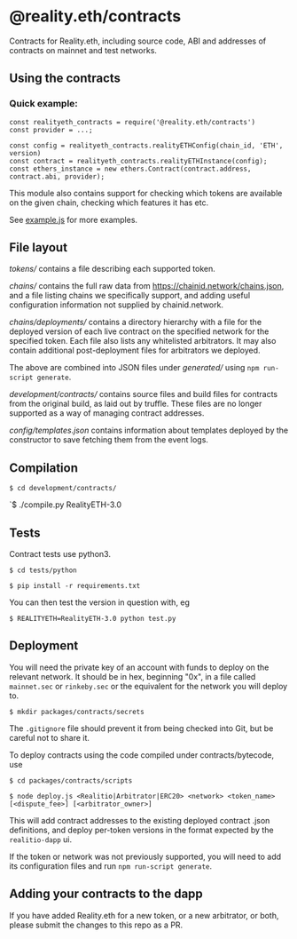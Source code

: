 # @reality.eth/contracts
Contracts for Reality.eth, including source code, ABI and addresses of contracts on mainnet and test networks.

## Using the contracts

### Quick example:

    const realityeth_contracts = require('@reality.eth/contracts')
    const provider = ...;

    const config = realityeth_contracts.realityETHConfig(chain_id, 'ETH', version)
    const contract = realityeth_contracts.realityETHInstance(config);
    const ethers_instance = new ethers.Contract(contract.address, contract.abi, provider);

This module also contains support for checking which tokens are available on the given chain, checking which features it has etc.

See [example.js](example.js) for more examples.


## File layout

*tokens/* contains a file describing each supported token.

*chains/* contains the full raw data from https://chainid.network/chains.json, and a file listing chains we specifically support, and adding useful configuration information not supplied by chainid.network.

*chains/deployments/* contains a directory hierarchy with a file for the deployed version of each live contract on the specified network for the specified token. Each file also lists any whitelisted arbitrators. It may also contain additional post-deployment files for arbitrators we deployed.

The above are combined into JSON files under *generated/* using `npm run-script generate`.


*development/contracts/* contains source files and build files for contracts from the original build, as laid out by truffle. These files are no longer supported as a way of managing contract addresses.

*config/templates.json* contains information about templates deployed by the constructor to save fetching them from the event logs.

## Compilation

`$ cd development/contracts/`

`$ ./compile.py RealityETH-3.0


## Tests

Contract tests use python3.

`$ cd tests/python`

`$ pip install -r requirements.txt`

You can then test the version in question with, eg

`$ REALITYETH=RealityETH-3.0 python test.py`

## Deployment

You will need the private key of an account with funds to deploy on the relevant network. It should be in hex, beginning "0x", in a file called `mainnet.sec` or `rinkeby.sec` or the equivalent for the network you will deploy to.

`$ mkdir packages/contracts/secrets`

The `.gitignore` file should prevent it from being checked into Git, but be careful not to share it.

To deploy contracts using the code compiled under contracts/bytecode, use

`$ cd packages/contracts/scripts`

`$ node deploy.js <Realitio|Arbitrator|ERC20> <network> <token_name> [<dispute_fee>] [<arbitrator_owner>]`

This will add contract addresses to the existing deployed contract .json definitions, and deploy per-token versions in the format expected by the `realitio-dapp` ui.

If the token or network was not previously supported, you will need to add its configuration files and run `npm run-script generate`.

## Adding your contracts to the dapp

If you have added Reality.eth for a new token, or a new arbitrator, or both, please submit the changes to this repo as a PR.
